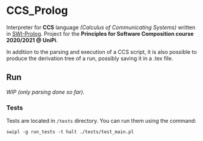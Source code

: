 # CCS_Prolog
Interpreter for **CCS** language *(Calculus of Communicating Systems)* written in [SWI-Prolog](https://www.swi-prolog.org/).
Project for the **Principles for Software Composition course 2020/2021 @ UniPi**.

In addition to the parsing and execution of a CCS script, it is also possible to produce the derivation tree of a run, possibly saving it in a .tex file.

## Run
*WIP (only parsing done so far).*

### Tests
Tests are located in `/tests` directory. You can run them using the command:
```console
swipl -g run_tests -t halt ./tests/test_main.pl
```